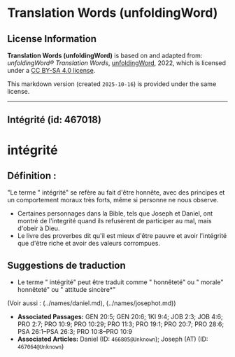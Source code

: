 # Translation Words (unfoldingWord)

## License Information

**Translation Words (unfoldingWord)** is based on and adapted from: _unfoldingWord® Translation Words_, [unfoldingWord](https://unfoldingword.org/utw), 2022, which is licensed under a [CC BY-SA 4.0 license](https://creativecommons.org/licenses/by-sa/4.0/legalcode.en).

This markdown version (created `2025-10-16`) is provided under the same license.



--------------------------------

## Intégrité (id: 467018)

intégrité
=========

Définition :
------------

"Le terme " intégrité" se refère au fait d'être honnête, avec des principes et un comportement moraux très forts, même si personne ne nous observe.

* Certaines personnages dans la Bible, tels que Joseph et Daniel, ont montré de l'integrité quand ils refusèrent de participer au mal, mais d'obeir à Dieu.
* Le livre des proverbes dit qu'il est mieux d'être pauvre et avoir l'intégrité que d'être riche et avoir des valeurs corrompues.

Suggestions de traduction
-------------------------

* Le terme " intégrité" peut être traduit comme " honnêteté" ou " morale" honnêteté" ou " attitude sincère\*"

(Voir aussi : (../names/daniel.md), (../names/josephot.md))

* **Associated Passages:** GEN 20:5; GEN 20:6; 1KI 9:4; JOB 2:3; JOB 4:6; PRO 2:7; PRO 10:9; PRO 10:29; PRO 11:3; PRO 19:1; PRO 20:7; PRO 28:6; PSA 26:1–PSA 26:3; PRO 10:8–PRO 10:9
* **Associated Articles:** Daniel (ID: `466805@Unknown`); Joseph (AT) (ID: `467064@Unknown`)

